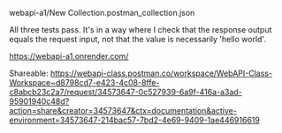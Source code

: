 webapi-a1/New Collection.postman_collection.json

All three tests pass. It's in a way where I check that the response output equals the request input, not that the value is necessarily 'hello world'.

https://webapi-a1.onrender.com/

Shareable: https://webapi-class.postman.co/workspace/WebAPI-Class-Workspace~d8798cd7-e423-4c08-8ffe-c8abcb23c2a7/request/34573647-0c527939-6a9f-416a-a3ad-95901940c48d?action=share&creator=34573647&ctx=documentation&active-environment=34573647-214bac57-7bd2-4e69-9409-1ae446916619
